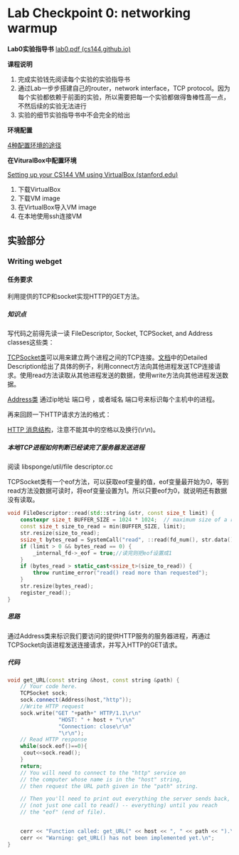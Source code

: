 # Lab Checkpoint 0: networking warmup

**Lab0实验指导书** [lab0.pdf (cs144.github.io)](https://cs144.github.io/assignments/lab0.pdf)

**课程说明**

1. 完成实验钱先阅读每个实验的实验指导书
2. 通过Lab一步步搭建自己的router，network interface，TCP protocol。因为每个实验都依赖于前面的实验，所以需要把每一个实验都做得鲁棒性高一点，不然后续的实验无法进行
3. 实验的细节实验指导书中不会完全的给出

**环境配置**

[4种配置环境的途径](https://web.stanford.edu/class/cs144/vm_howto/)

**在VituralBox中配置环境**

[Setting up your CS144 VM using VirtualBox (stanford.edu)](https://web.stanford.edu/class/cs144/vm_howto/vm-howto-image.html)



1. 下载VirtualBox
2. 下载VM image
3. 在VirtualBox导入VM image
4. 在本地使用ssh连接VM

## 实验部分

### Writing webget

#### **任务要求**

利用提供的TCP和socket实现HTTP的GET方法。

##### **知识点**

写代码之前得先读一读 FileDescriptor, Socket, TCPSocket, and Address classes这些类：

[TCPSocket类](https://cs144.github.io/doc/lab0/class_t_c_p_socket.html)可以用来建立两个进程之间的TCP连接。[文档]((https://cs144.github.io/doc/lab0/class_t_c_p_socket.html))中的Detailed Description给出了具体的例子，利用connect方法向其他进程发送TCP连接请求。使用read方法读取从其他进程发送的数据，使用write方法向其他进程发送数据。

[Address类](https://cs144.github.io/doc/lab0/class_address.html) 通过ip地址 端口号 ，或者域名 端口号来标识每个主机中的进程。

再来回顾一下HTTP请求方法的格式：

[HTTP 消息结构](https://www.runoob.com/http/http-messages.html)，注意不能其中的空格以及换行(\\r\\n)。

##### **本地TCP进程如何判断已经读完了服务器发送进程**

阅读 libsponge/util/file descriptor.cc

TCPSocket类有一个eof方法，可以获取eof变量的值，eof变量最开始为0，等到read方法没数据可读时，将eof变量设置为1。所以只要eof为0，就说明还有数据没有读取。

```c++
void FileDescriptor::read(std::string &str, const size_t limit) {
    constexpr size_t BUFFER_SIZE = 1024 * 1024;  // maximum size of a read
    const size_t size_to_read = min(BUFFER_SIZE, limit);
    str.resize(size_to_read);
    ssize_t bytes_read = SystemCall("read", ::read(fd_num(), str.data(), size_to_read));
    if (limit > 0 && bytes_read == 0) {
        _internal_fd->_eof = true;//读完则把eof设置成1
    }
    if (bytes_read > static_cast<ssize_t>(size_to_read)) {
        throw runtime_error("read() read more than requested");
    }
    str.resize(bytes_read);
    register_read();
}
```



##### **思路**

通过Address类来标识我们要访问的提供HTTP服务的服务器进程，再通过TCPSocket向该进程发送连接请求，并写入HTTP的GET请求。

##### 代码

```c++
void get_URL(const string &host, const string &path) {
    // Your code here.
    TCPSocket sock;
    sock.connect(Address(host,"http"));
	//Write HTTP request
    sock.write("GET "+path+" HTTP/1.1\r\n"
                "HOST: " + host + "\r\n"
                "Connection: close\r\n"
                "\r\n");
    // Read HTTP response
    while(sock.eof()==0){
     cout<<sock.read();
    }
    return;
    // You will need to connect to the "http" service on
    // the computer whose name is in the "host" string,
    // then request the URL path given in the "path" string.

    // Then you'll need to print out everything the server sends back,
    // (not just one call to read() -- everything) until you reach
    // the "eof" (end of file).


    cerr << "Function called: get_URL(" << host << ", " << path << ").\n";
    cerr << "Warning: get_URL() has not been implemented yet.\n";
}
```



